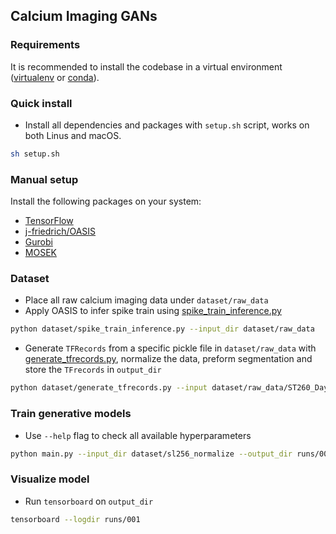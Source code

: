 ## Calcium Imaging GANs

### Requirements
It is recommended to install the codebase in a virtual environment ([virtualenv](https://pypi.org/project/virtualenv/) or [conda](https://conda.io/en/latest/)).

### Quick install
- Install all dependencies and packages with `setup.sh` script, works on both Linus and macOS.
```bash
sh setup.sh
```

### Manual setup
Install the following packages on your system:
- [TensorFlow](https://tensorflow.org)
- [j-friedrich/OASIS](https://github.com/j-friedrich/OASIS)
- [Gurobi](https://www.gurobi.com/)
- [MOSEK](https://www.mosek.com/)


### Dataset
- Place all raw calcium imaging data under `dataset/raw_data`
- Apply OASIS to infer spike train using [spike_train_inference.py](dataset/spike_train_inference.py)
```bash
python dataset/spike_train_inference.py --input_dir dataset/raw_data
```
- Generate `TFRecords` from a specific pickle file in `dataset/raw_data` with [generate_tfrecords.py](dataset/generate_tfrecords.py), normalize the data, preform segmentation and store the `TFrecords` in `output_dir`
```bash
python dataset/generate_tfrecords.py --input dataset/raw_data/ST260_Day4_signals4Bryan.pkl --output_dir dataset/sl128_normalize --normalize --sequence_length 256
```

### Train generative models
- Use `--help` flag to check all available hyperparameters
```bash
python main.py --input_dir dataset/sl256_normalize --output_dir runs/001 --epochs 100 --batch_size 64 --generator mlp --discriminator mlp --algoirthm wgan-gp --noise_dim 128 --plot_weights
```

### Visualize model
- Run `tensorboard` on `output_dir`
```bash
tensorboard --logdir runs/001
```